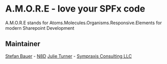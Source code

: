 # A.M.O.R.E - love your SPFx code

A.M.O.R.E stands for Atoms.Molecules.Organisms.Responsive.Elements for modern Sharepoint Development

## Maintainer
[Stefan Bauer](https://github.com/StfBauer) - [N8D](https://n8d.at/)
[Julie Turner](https://sympraxisconsulting.com) - [Sympraxis Consulting LLC](https://sympraxisconsulting.com)

